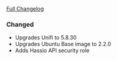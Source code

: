 [Full Changelog][changelog]

### Changed

- Upgrades Unifi to 5.8.30
- Upgrades Ubuntu Base image to 2.2.0
- Adds Hassio API security role

[changelog]: https://github.com/hassio-addons/addon-unifi/compare/v0.2.1...v0.3.0

